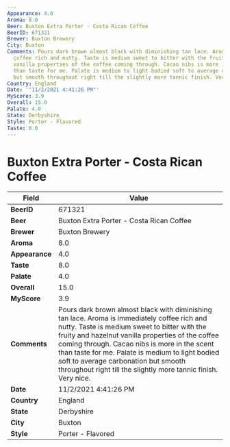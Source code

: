 ```yaml
---
Appearance: 4.0
Aroma: 8.0
Beer: Buxton Extra Porter - Costa Rican Coffee
BeerID: 671321
Brewer: Buxton Brewery
City: Buxton
Comments: Pours dark brown almost black with diminishing tan lace. Aroma is immediately
  coffee rich and nutty. Taste is medium sweet to bitter with the fruity and hazelnut
  vanilla properties of the coffee coming through. Cacao nibs is more in the scent
  than taste for me. Palate is medium to light bodied soft to average carbonation
  but smooth throughout right till the slightly more tannic finish. Very nice.
Country: England
Date: '"11/2/2021 4:41:26 PM"'
MyScore: 3.9
Overall: 15.0
Palate: 4.0
State: Derbyshire
Style: Porter - Flavored
Taste: 8.0
---
```


# Buxton Extra Porter - Costa Rican Coffee

| Field         | Value |
|---------------|-------|
| **BeerID** | 671321 |
| **Beer** | Buxton Extra Porter - Costa Rican Coffee |
| **Brewer** | Buxton Brewery |
| **Aroma** | 8.0 |
| **Appearance** | 4.0 |
| **Taste** | 8.0 |
| **Palate** | 4.0 |
| **Overall** | 15.0 |
| **MyScore** | 3.9 |
| **Comments** | Pours dark brown almost black with diminishing tan lace. Aroma is immediately coffee rich and nutty. Taste is medium sweet to bitter with the fruity and hazelnut vanilla properties of the coffee coming through. Cacao nibs is more in the scent than taste for me. Palate is medium to light bodied soft to average carbonation but smooth throughout right till the slightly more tannic finish. Very nice. |
| **Date** | 11/2/2021 4:41:26 PM |
| **Country** | England |
| **State** | Derbyshire |
| **City** | Buxton |
| **Style** | Porter - Flavored |
